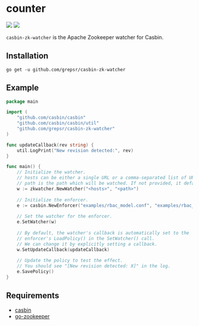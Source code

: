# counter

[![][travis-svg]][travis-url]
[![][license-svg]][license-url]



`casbin-zk-watcher` is the Apache Zookeeper watcher for Casbin.

## Installation

`go get -u github.com/grepsr/casbin-zk-watcher`

## Example

```go
package main

import (
    "github.com/casbin/casbin"
    "github.com/casbin/casbin/util"
    "github.com/grepsr/casbin-zk-watcher"
)

func updateCallback(rev string) {
    util.LogPrint("New revision detected:", rev)
}

func main() {
    // Initialize the watcher.
    // hosts can be either a single URL or a comma-separated list of URLs to zookeeper hosts.
    // path is the path which will be watched. If not provided, it defaults to "/casbin".
    w := zkwatcher.NewWatcher("<hosts>", "<path>")
    
    // Initialize the enforcer.
    e := casbin.NewEnforcer("examples/rbac_model.conf", "examples/rbac_policy.csv")
    
    // Set the watcher for the enforcer.
    e.SetWatcher(w)
    
    // By default, the watcher's callback is automatically set to the
    // enforcer's LoadPolicy() in the SetWatcher() call.
    // We can change it by explicitly setting a callback.
    w.SetUpdateCallback(updateCallback)
    
    // Update the policy to test the effect.
    // You should see "[New revision detected: X]" in the log.
    e.SavePolicy()
}
```

## Requirements
- [casbin](https://github.com/casbin/casbin)
- [go-zookeeper](https://github.com/samuel/go-zookeeper)


[travis-url]: https://travis-ci.org/grepsr/casbin-zk-watcher
[travis-svg]: https://img.shields.io/travis/grepsr/casbin-zk-watcher.svg?branch=master

[license-url]: https://github.com/grepsr/casbin-zk-watcher/blob/master/LICENSE
[license-svg]: https://img.shields.io/badge/license-MIT-blue.svg